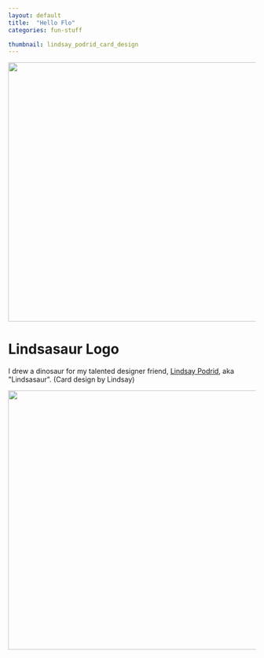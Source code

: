 ```yaml
---
layout: default
title:  "Hello Flo"
categories: fun-stuff

thumbnail: lindsay_podrid_card_design
---
```


<img src="{{ site.baseurl}}/images/lindsay_podrid_card_01.jpg" width="790" height="527">

# Lindsasaur Logo

I drew a dinosaur for my talented designer friend, [Lindsay Podrid](http://designpods.com/), aka "Lindsasaur". (Card design by Lindsay)

<img src="{{ site.baseurl}}/images/lindsay_podrid_card_02.jpg" width="790" height="527">

